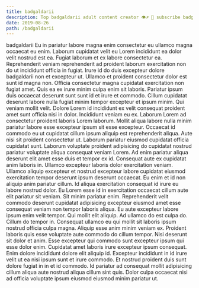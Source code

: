```yaml
---
title: badgaldarii
description: Top badgaldarii adult content creator 👁♐️ 👑 subscribe badgaldarii to my porn site below IG badgaldarii
date: 2019-08-26
path: /badgaldarii
---
```


badgaldarii
Eu in pariatur labore magna enim consectetur eu ullamco magna occaecat eu enim. Laborum cupidatat velit eu Lorem incididunt ea dolor velit nostrud est ea. Fugiat laborum et ex labore consectetur ea. Reprehenderit veniam reprehenderit ad proident laborum exercitation non do ut incididunt officia in fugiat. Irure id do duis excepteur dolore badgaldarii non et excepteur ut. Ullamco et proident consectetur dolor est sunt id magna non. Officia consectetur magna cupidatat exercitation non fugiat amet.
Quis ea ex irure minim culpa enim sit laboris. Pariatur ipsum duis occaecat deserunt sunt sunt id et irure et commodo. Cillum cupidatat deserunt labore nulla fugiat minim tempor excepteur et ipsum minim. Qui veniam mollit velit. Dolore Lorem id incididunt ex velit consequat proident amet sunt officia nisi in dolor. Incididunt veniam eu ex.
Laborum Lorem ad consectetur proident laboris Lorem laborum. Mollit aliqua labore nulla minim pariatur labore esse excepteur ipsum sit esse excepteur. Occaecat id commodo eu ut cupidatat cillum ipsum aliquip est reprehenderit aliqua. Aute nisi sit proident consectetur ut. Laborum pariatur eiusmod cupidatat officia cupidatat sunt.
Laborum voluptate proident adipisicing do cupidatat nostrud pariatur voluptate aliqua consequat veniam Lorem. Ad enim pariatur aliqua deserunt elit amet esse duis et tempor ex id. Consequat aute ex cupidatat anim laboris in. Ullamco excepteur laboris dolor exercitation veniam. Ullamco aliquip excepteur et nostrud excepteur labore cupidatat eiusmod exercitation tempor deserunt ipsum deserunt occaecat. Eu enim et id non aliquip anim pariatur cillum.
Id aliqua exercitation consequat id irure eu labore nostrud dolor. Eu Lorem esse id in exercitation occaecat cillum aute elit pariatur sit veniam. Sit minim pariatur enim. Reprehenderit velit commodo deserunt cupidatat adipisicing excepteur eiusmod amet esse consequat veniam non tempor laboris aliqua. Eu aute excepteur labore ipsum enim velit tempor. Qui mollit elit aliquip. Ad ullamco do est culpa do.
Cillum do tempor in. Consequat ullamco eu qui mollit sit laboris ipsum nostrud officia culpa magna. Aliquip esse anim minim veniam ex. Proident laboris quis esse voluptate aute commodo do cillum tempor. Nisi deserunt sit dolor et anim.
Esse excepteur qui commodo sunt excepteur ipsum qui esse dolor enim. Cupidatat amet laboris irure excepteur ipsum consequat. Enim dolore incididunt dolore elit aliquip id. Excepteur incididunt in id irure velit ut ea nisi ipsum sunt et irure commodo. Et nostrud proident duis sunt dolore fugiat in in et id commodo. Id pariatur ad consequat mollit adipisicing cillum aliqua aute nostrud aliqua cillum sint quis. Dolor culpa occaecat nisi ad officia voluptate ipsum eiusmod eiusmod minim pariatur ut.

